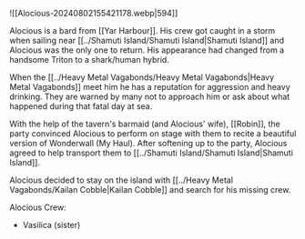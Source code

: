 ![[Alocious-20240802155421178.webp|594]]

Alocious is a bard from [[Yar Harbour]]. His crew got caught in a storm when sailing near [[../Shamuti Island/Shamuti Island|Shamuti Island]] and Alocious was the only one to return. His appearance had changed from a handsome Triton to a shark/human hybrid. 

When the [[../Heavy Metal Vagabonds/Heavy Metal Vagabonds|Heavy Metal Vagabonds]] meet him he has a reputation for aggression and heavy drinking. They are warned by many not to approach him or ask about what happened during that fatal day at sea.

With the help of the tavern's barmaid (and Alocious' wife), [[Robin]], the party convinced Alocious to perform on stage with them to recite a beautiful version of Wonderwall (My Haul). After softening up to the party, Alocious agreed to help transport them to [[../Shamuti Island/Shamuti Island|Shamuti Island]]. 

Alocious decided to stay on the island with [[../Heavy Metal Vagabonds/Kailan Cobble|Kailan Cobble]] and search for his missing crew.

Alocious Crew:
- Vasilica (sister)
